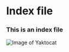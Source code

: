# Index file
### This is an index file
![Image of Yaktocat](https://octodex.github.com/images/yaktocat.png)
